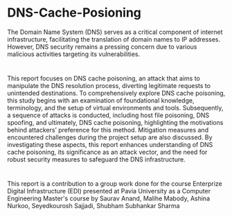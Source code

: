 # DNS-Cache-Posioning
The Domain Name System (DNS) serves as a critical component of internet infrastructure, facilitating the translation of domain names to IP addresses. However, DNS security remains a pressing concern due to various malicious activities targeting its vulnerabilities. 

#
This report focuses on DNS cache poisoning, an attack that aims to manipulate the DNS resolution process, diverting legitimate requests to unintended destinations. To comprehensively explore DNS cache poisoning, this study begins with an examination of foundational knowledge, terminology, and the setup of virtual environments and tools. Subsequently, a sequence of attacks is conducted, including host file poisoning, DNS spoofing, and ultimately, DNS cache poisoning, highlighting the motivations behind attackers’ preference for this method. Mitigation measures and encountered challenges during the project setup are also discussed. By investigating these aspects, this report enhances understanding of DNS cache poisoning, its significance as an attack vector, and the need for robust security measures to safeguard the DNS infrastructure.

#
This report is a contribution to a group work done for the course Enterprize Digital Infrastructure (EDI) presented at Pavia University as a Computer Engineering Master's course by Saurav Anand, Malihe Mabody, Ashina Nurkoo, Seyedkourosh Sajjadi, Shubham Subhankar Sharma 
